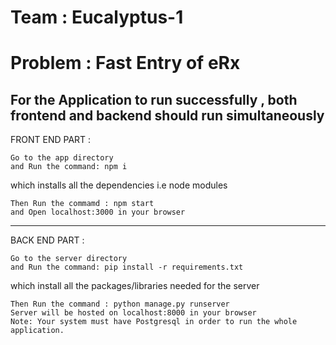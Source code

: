 # Team : Eucalyptus-1
# Problem : Fast Entry of eRx

## For the Application to run successfully , both frontend and backend should run simultaneously 

FRONT END PART : 
```
Go to the app directory
and Run the command: npm i 
```
which installs all the dependencies i.e node modules 
```
Then Run the commamd : npm start
and Open localhost:3000 in your browser
```
---------------------------------------------------------------------------------

BACK END PART :
```
Go to the server directory
and Run the command: pip install -r requirements.txt
```
which install all the packages/libraries needed for the server
```
Then Run the command : python manage.py runserver
Server will be hosted on localhost:8000 in your browser
Note: Your system must have Postgresql in order to run the whole application.
``` 
